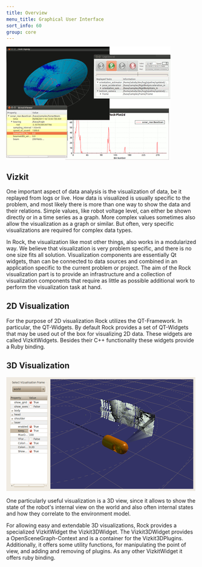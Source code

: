 ```yaml
---
title: Overview
menu_title: Graphical User Interface
sort_info: 60
group: core
---
```


![Overview](0_overview.png)

Vizkit
----------------
One important aspect of data analysis is the visualization of data, be it
replayed from logs or live. How data is visualized is usually specific to the
problem, and most likely there is more than one way to show the data and their
relations. Simple values, like robot voltage level, can either be shown
directly or in a time series as a graph. More complex values sometimes also
allow the visualization as a graph or similar. But often, very specific
visualizations are required for complex data types. 

In Rock, the visualization like most other things, also works in a modularized
way. We believe that visualization is very problem specific, and there is no one
size fits all solution. Visualization components are essentially Qt widgets,
than can be connected to data sources and combined in an application specific to
the current problem or project. The aim of the Rock visualization part is to
provide an infrastructure and a collection of visualization components that
require as little as possible additional work to perform the visualization task
at hand. 

2D Visualization
----------------
For the purpose of 2D visualization Rock utilizes the QT-Framework. In particular,
the QT-Widgets. By default Rock provides a set of QT-Widgets that may be used out of
the box for visualizing 2D data. These widgets are called VizkitWidgets. Besides 
their C++ functionality these widgets provide a Ruby binding.

3D Visualization 
----------------
![Overview2](0_vizkit3d.png)

One particularly useful visualization is a 3D view, since it allows to show the
state of the robot's internal view on the world and also often internal states
and how they correlate to the environment model. 

For allowing easy and extendable 3D visualizations, Rock provides a specialized
VizkitWidget the Vizkit3DWidget. The Vizkit3DWidget provides a OpenSceneGraph-Context
and is a container for the Vizkit3DPlugins. Additionally, it offers some utility 
functions, for manipulating the point of view, and adding and removing of plugins.
As any other VizkitWidget it offers ruby binding.


